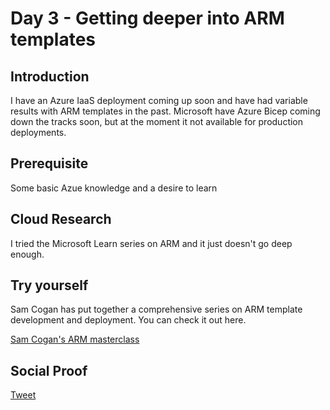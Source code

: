 
# Day 3 - Getting deeper into ARM templates

## Introduction

I have an Azure IaaS deployment coming up soon and have had variable results with ARM templates in the past. Microsoft have Azure Bicep coming down the tracks soon, but at the moment it not available for production deployments.

## Prerequisite

Some basic Azue knowledge and a desire to learn


## Cloud Research

I tried the Microsoft Learn series on ARM and it just doesn't go deep enough.


## Try yourself

Sam Cogan has put together a comprehensive series on ARM template development and deployment. You can check it out here.

[Sam Cogan's ARM masterclass](https://youtu.be/9EpBiud48Ao)

## Social Proof


[Tweet](https://twitter.com/stalbansdaz/status/1312806388918366210)
